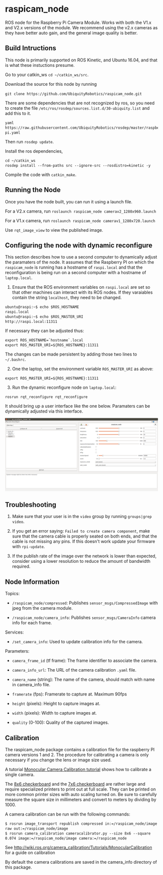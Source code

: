 # raspicam_node

ROS node for the Raspberry Pi Camera Module. Works with both the V1.x and V2.x versions of the module. We recommend using the v2.x cameras as they have better auto gain, and the general image quality is better. 

## Build Intructions
This node is primarily supported on ROS Kinetic, and Ubuntu 16.04, and that is what these instuctions presume.

Go to your catkin_ws `cd ~/catkin_ws/src`.

Download the source for this node by running

`git clone https://github.com/UbiquityRobotics/raspicam_node.git`

There are some dependencies that are not recognized by ros, so you need to create the file `/etc/ros/rosdep/sources.list.d/30-ubiquity.list` and add this to it.
```
yaml https://raw.githubusercontent.com/UbiquityRobotics/rosdep/master/raspberry-pi.yaml
```

Then run `rosdep update`.

Install the ros dependencies, 

```
cd ~/catkin_ws
rosdep install --from-paths src --ignore-src --rosdistro=kinetic -y
```

Compile the code with `catkin_make`.

## Running the Node
Once you have the node built, you can run it using a launch file.

For a V2.x camera, run `roslaunch raspicam_node camerav2_1280x960.launch`

For a V1.x camera, run `roslaunch raspicam_node camerav1_1280x720.launch`

Use `rqt_image_view` to view the published image.

## Configuring the node with dynamic reconfigure

This section describes how to use a second computer to dynamically adjust the paramaters of the node.
It assumes that the Raspberry PI on which the `raspicam_node` is running has a hostname of `raspi.local`
and that the reconfiguration is being run on a second computer with a hostname of `laptop.local`.

1. Ensure that the ROS environment variables on `raspi.local` are set so that other machines can interact
with its ROS nodes.  If they varaiables contain the string `localhost`, they need to be changed.

```
ubuntu@raspi:~$ echo $ROS_HOSTNAME 
raspi.local
ubuntu@raspi:~$ echo $ROS_MASTER_URI 
http://raspi.local:11311
```

If necessary they can be adjusted thus:

```
export ROS_HOSTNAME=`hostname`.local
export ROS_MASTER_URI=${ROS_HOSTNAME}:11311
```

The changes can be made persistent by adding those two lines to `~/.bashrc`.

2. One the laptop, set the environment variable `ROS_MASTER_URI` as above:

```
export ROS_MASTER_URI=${ROS_HOSTNAME}:11311
```

3. Run the dynamic reconfigure node on `laptop.local`:


```
rosrun rqt_reconfigure rqt_reconfigure 
```

It should bring up a user interface like the one below.  Paramaters can be dynamically adjusted via this interface.

![rqt_reconfigure](reconfigure_raspicam_node.png)


## Troubleshooting
1. Make sure that your user is in the `video` group by running `groups|grep video`.

2. If you get an error saying: `Failed to create camera component`,
make sure that the camera cable is properly seated on both ends, and that the cable is not missing any pins. If this doesn't work update your firmware with `rpi-update`.

3. If the publish rate of the image over the network is lower than expected, consider using a lower resolution to reduce the amount of bandwidth required.

## Node Information

Topics:

* `/raspicam_node/compressed`:
  Publishes `sensor_msgs/CompressedImage` with jpeg from the camera module.

* `/raspicam_node/camera_info`:
  Publishes `sensor_msgs/CameraInfo` camera info for each frame.

Services:

* `/set_camera_info`: Used to update calibration info for the camera.

Parameters:

* `camera_frame_id` (tf frame): The frame identifier to associate the camera.

* `camera_info_url`: The URL of the camera calibration `.yaml` file.

* `camera_name` (string): The name of the camera, should match with name in camera_info file.

* `framerate` (fps): Framerate to capture at. Maximum 90fps

* `height` (pixels): Height to capture images at.

* `width` (pixels): Width to capture images at.

* `quality` (0-100): Quality of the captured images.

## Calibration

The raspicam_node package contains a calibration file for the raspberry
PI camera versions 1 and 2.  The procedure for calibrating a camera is only necessary if you change the lens or image size used.

A tutorial 
  [Monocular Camera Calibration tutorial](http://wiki.ros.org/camera_calibration/Tutorials/MonocularCalibration)
shows how to calibrate a single camera.

The
  [8x6 checkerboard](http://wiki.ros.org/camera_calibration/Tutorials/StereoCalibration?action=AttachFile&do=view&target=check-108.pdf)
and the
  [7x6 checkerboard](http://wiki.ros.org/camera_calibration/Tutorials/StereoCalibration?action=AttachFile&do=view&target=check_7x6_108mm.pdf)
are rather large and require specialized printers to print out at
full scale.  They can be printed on more common printer sizes
with auto scaling turned on.  Be sure to carefully measure the
square size in millimeters and convert to meters by dividing by 1000.

A camera calibration can be run with the following commands:

    $ rosrun image_transport republish compressed in:=/raspicam_node/image raw out:=/raspicam_node/image
    $ rosrun camera_calibration cameracalibrator.py --size 8x6 --square 0.074 image:=/raspicam_node/image camera:=/raspicam_node
    
See http://wiki.ros.org/camera_calibration/Tutorials/MonocularCalibration for a guide on calibration

By default the camera calibrations are saved in the 
camera_info directory of this package.
